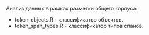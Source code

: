 Анализ данных в рамках разметки общего корпуса:
* token_objects.R - классификатор объектов.
* token_span_types.R - классификатор типов спанов.
